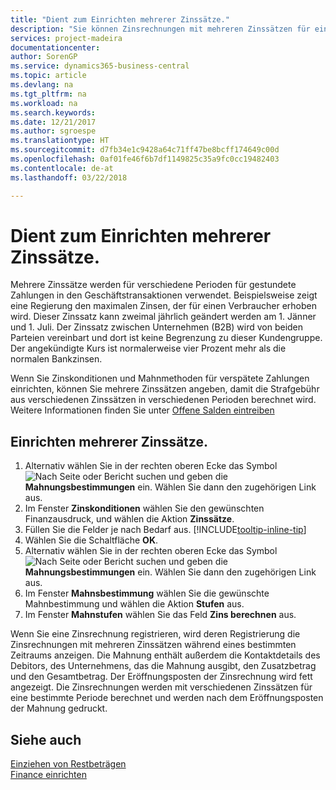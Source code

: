 ```yaml
---
title: "Dient zum Einrichten mehrerer Zinssätze."
description: "Sie können Zinsrechnungen mit mehreren Zinssätzen für eine bestimmte Periode berechnen. Die Zinsberechnung ist für alle finanziellen Belastungen, nur mit Veränderung des Zinssatzes für eine bestimmte Periode ähnlich."
services: project-madeira
documentationcenter: 
author: SorenGP
ms.service: dynamics365-business-central
ms.topic: article
ms.devlang: na
ms.tgt_pltfrm: na
ms.workload: na
ms.search.keywords: 
ms.date: 12/21/2017
ms.author: sgroespe
ms.translationtype: HT
ms.sourcegitcommit: d7fb34e1c9428a64c71ff47be8bcff174649c00d
ms.openlocfilehash: 0af01fe46f6b7df1149825c35a9fc0cc19482403
ms.contentlocale: de-at
ms.lasthandoff: 03/22/2018

---
```

# <a name="set-up-multiple-interest-rates"></a>Dient zum Einrichten mehrerer Zinssätze.
Mehrere Zinssätze werden für verschiedene Perioden für gestundete Zahlungen in den Geschäftstransaktionen verwendet. Beispielsweise zeigt eine Regierung den maximalen Zinsen, der für einen Verbraucher erhoben wird. Dieser Zinssatz kann zweimal jährlich geändert werden am 1. Jänner und 1. Juli. Der Zinssatz zwischen Unternehmen (B2B) wird von beiden Parteien vereinbart und dort ist keine Begrenzung zu dieser Kundengruppe. Der angekündigte Kurs ist normalerweise vier Prozent mehr als die normalen Bankzinsen.

Wenn Sie Zinskonditionen und Mahnmethoden für verspätete Zahlungen einrichten, können Sie mehrere Zinssätzen angeben, damit die Strafgebühr aus verschiedenen Zinssätzen in verschiedenen Perioden berechnet wird. Weitere Informationen finden Sie unter [Offene Salden eintreiben](receivables-collect-outstanding-balances.md)

## <a name="to-set-up-multiple-interest-rates"></a>Einrichten mehrerer Zinssätze.  
1.  Alternativ wählen Sie in der rechten oberen Ecke das Symbol ![Nach Seite oder Bericht suchen](media/ui-search/search_small.png "Nach Seite oder Bericht suchen") und geben die **Mahnungsbestimmungen** ein. Wählen Sie dann den zugehörigen Link aus.  
2.  Im Fenster **Zinskonditionen** wählen Sie den gewünschten Finanzausdruck, und wählen die Aktion **Zinssätze**.  
3.  Füllen Sie die Felder je nach Bedarf aus. [!INCLUDE[tooltip-inline-tip](includes/tooltip-inline-tip_md.md)]
4.  Wählen Sie die Schaltfläche **OK**.  
5.  Alternativ wählen Sie in der rechten oberen Ecke das Symbol ![Nach Seite oder Bericht suchen](media/ui-search/search_small.png "Nach Seite oder Bericht suchen") und geben die **Mahnungsbestimmungen** ein. Wählen Sie dann den zugehörigen Link aus.  
6.  Im Fenster **Mahnsbestimmung** wählen Sie die gewünschte Mahnbestimmung und wählen die Aktion **Stufen** aus.  
7.  Im Fenster **Mahnstufen** wählen Sie das Feld **Zins berechnen** aus.  

Wenn Sie eine Zinsrechnung registrieren, wird deren Registrierung die Zinsrechnungen mit mehreren Zinssätzen während eines bestimmten Zeitraums anzeigen. Die Mahnung enthält außerdem die Kontaktdetails des Debitors, des Unternehmens, das die Mahnung ausgibt, den Zusatzbetrag und den Gesamtbetrag. Der Eröffnungsposten der Zinsrechnung wird fett angezeigt. Die Zinsrechnungen werden mit verschiedenen Zinssätzen für eine bestimmte Periode berechnet und werden nach dem Eröffnungsposten der Mahnung gedruckt.  

## <a name="see-also"></a>Siehe auch  
[Einziehen von Restbeträgen](receivables-collect-outstanding-balances.md)  
[Finance einrichten](finance-setup-finance.md)

